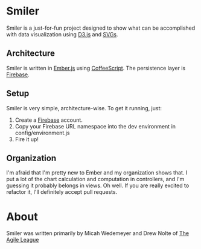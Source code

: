 # Smiler

Smiler is a just-for-fun project designed to show what can be
accomplished with data visualization using [D3.js](http://d3js.org) and
[SVGs](http://www.w3.org/TR/SVG/).

## Architecture

Smiler is written in [Ember.js](http://emberjs.com) using
[CoffeeScript](http://coffeescript.org). The persistence layer is
[Firebase](http://firebase.com).

## Setup

Smiler is very simple, architecture-wise. To get it running, just:

1. Create a [Firebase](http://firebase.com) account.
1. Copy your Firebase URL namespace into the dev environment in
   config/environment.js
1. Fire it up!

## Organization

I'm afraid that I'm pretty new to Ember and my organization shows that.
I put a lot of the chart calculation and computation in controllers, and
I'm guessing it probably belongs in views. Oh well. If you are really
excited to refactor it, I'll definitely accept pull requests.

# About

Smiler was written primarily by Micah Wedemeyer and Drew Nolte of [The
Agile League](http://agileleague.com)
